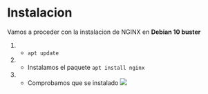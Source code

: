 # Instalacion
Vamos a proceder con la instalacion de NGINX en **Debian 10 buster**
1. - ``` apt update ```
2. - Instalamos el paquete
    ``` apt install nginx ```
3. - Comprobamos que se instalado
     ![](https://github.com/jesusromero92/NGINX/blob/main/Fotos/1.png)
